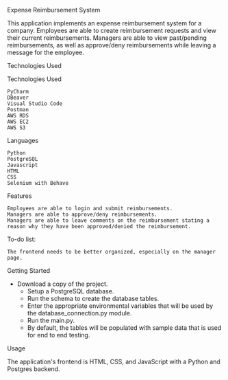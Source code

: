 Expense Reimbursement System

This application implements an expense reimbursement system for a company. Employees are able to create reimbursement
requests and view their current reimbursements. Managers are able to view past/pending reimbursements, as well as
approve/deny reimbursements while leaving a message for the employee.

Technologies Used

Technologies Used

    PyCharm
    DBeaver
    Visual Studio Code
    Postman
    AWS RDS
    AWS EC2
    AWS S3

Languages

    Python
    PostgreSQL
    Javascript
    HTML
    CSS
    Selenium with Behave

Features

    Employees are able to login and submit reimbursements.
    Managers are able to approve/deny reimbursements.
    Managers are able to leave comments on the reimbursement stating a reason why they have been approved/denied the reimbursement.

To-do list:

    The frontend needs to be better organized, especially on the manager page.

Getting Started

* Download a copy of the project.
    * Setup a PostgreSQL database.
    * Run the schema to create the database tables.
    * Enter the appropriate environmental variables that will be used by the database_connection.py module.
    * Run the main.py.
    * By default, the tables will be populated with sample data that is used for end to end testing.

Usage

The application's frontend is HTML, CSS, and JavaScript with a Python and Postgres backend.

